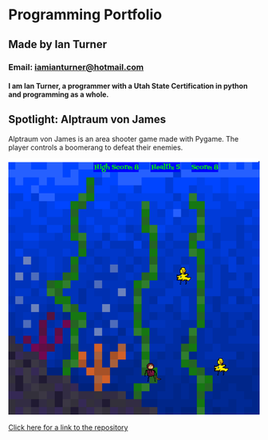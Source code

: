 # Programming Portfolio
## Made by Ian Turner
### Email: iamianturner@hotmail.com
#### I am Ian Turner, a programmer with a Utah State Certification in python and programming as a whole.

## Spotlight: Alptraum von James

Alptraum von James is an area shooter game made with Pygame. The player controls a boomerang to defeat their enemies.

![alt text][screenshot]

[screenshot]: https://github.com/Ian-Turner4/ProgrammingPortfolio/blob/gh-pages/images/AltraumVonJames.png?raw=true "AltraumVonJames"

[Click here for a link to the repository]([https://www.google.com](https://github.com/TomoCroissant/Crab))

